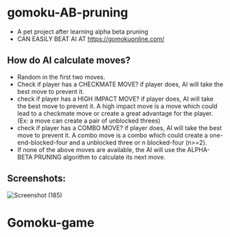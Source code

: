 # gomoku-AB-pruning
- A pet project after learning alpha beta pruning
- CAN EASILY BEAT AI AT https://gomokuonline.com/

## How do AI calculate moves?
- Random in the first two moves.
- Check if player has a CHECKMATE MOVE? if player does, AI will take the best move to prevent it.
- check if player has a HIGH IMPACT MOVE? if player does, AI will take the best move to prevent it.
  A high impact move is a move which could lead to a checkmate move or create a great advantage for the player.
  (Ex: a move can create a pair of unblocked threes)
- check if player has a COMBO MOVE? if player does, AI will take the best move to prevent it.
  A combo move is a combo which could create a one-end-blocked-four and a unblocked three or n blocked-four (n>=2).
- If none of the above moves are available, the AI will use the ALPHA-BETA PRUNING algorithm to calculate its next move.

## Screenshots:
![Screenshot (185)](https://github.com/shasmito/Gomoku-game/assets/59387756/0308575b-3bbe-424f-8fd0-3f3bc86c4652)
# Gomoku-game
